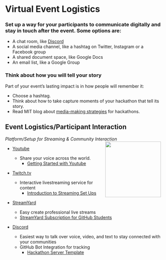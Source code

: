 # Virtual Event Logistics


### Set up a way for your participants to communicate digitally and stay in touch after the event. Some options are:

- A chat room, like [Discord](https://discord.com/)
- A social media channel, like a hashtag on Twitter, Instagram or a Facebook group
- A shared document space, like Google Docs
- An email list, like a Google Group

### Think about how you will tell your story
Part of your event’s lasting impact is in how people will remember it:

- Choose a hashtag.
- Think about how to take capture moments of your hackathon that tell its story.
- Read MIT blog about [media-making strategies](https://civic.mit.edu/blog/natematias/media-making-strategies-to-support-community-and-learning-at-hackathons) for hackathons.


## **Event Logistics/Participant Interaction**
_Platform/Setup for Streaming & Community Interaction_
<img align="right" height="180" src="https://github.com/github/hackathons/blob/main/.github/images/After.png">

- [Youtube](https://www.youtube.com/)
  - Share your voice across the world.
    - [Getting Started with Youtube](https://www.youtube.com/intl/en_in/creators/how-things-work/getting-started/)

- [Twitch.tv](https://www.twitch.tv/)
  - Interactive livestreaming service for content
    - [Introduction to Streaming Set Ups](https://www.twitch.tv/creatorcamp/en/setting-up-your-stream/setting-up-your-stream/)   

- [StreamYard](https://streamyard.com/) 
  - Easy create professional live streams
  - [StreamYard Subscription for GitHub Students](https://streamyard.com/github-students)

- [Discord](https://discord.com/)
  - Easiest way to talk over voice, video, and text to stay connected with your communities
  - GitHub Bot Integration for tracking
    - [Hackathon Server Template](https://discord.com/template/UqzZCTj2zfwy)

